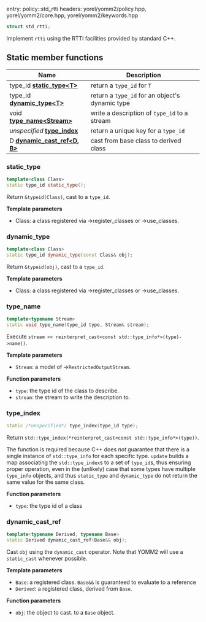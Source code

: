 entry: policy::std_rtti
headers: yorel/yomm2/policy.hpp, yorel/yomm2/core.hpp, yorel/yomm2/keywords.hpp

```c++
struct std_rtti;
```

Implement `rtti` using the RTTI facilities provided by standard C++.

## Static member functions

| Name                                               | Description                                     |
| -------------------------------------------------- | ----------------------------------------------- |
| type_id [**static_type\<T>**](#static_type)        | return a `type_id` for `T`                      |
| type_id [**dynamic_type\<T>**](#dynamic_type)      | return a `type_id` for an object's dynamic type |
| void [**type_name\<Stream>**](#type_name)          | write a description of `type_id` to a stream    |
| *unspecified* [**type_index**](#type_index)        | return a unique key for a `type_id`             |
| D [**dynamic_cast_ref\<D, B>**](#dynamic_cast_ref) | cast from base class to derived class           |

### static_type

```c++
template<class Class>
static type_id static_type();
```

Return `&typeid(Class)`, cast to a `type_id`.

**Template parameters**

* Class: a class registered via ->register_classes or ->use_classes.

### dynamic_type

```c++
template<class Class>
static type_id dynamic_type(const Class& obj);
```

Return `&typeid(obj)`, cast to a `type_id`.

**Template parameters**

* Class: a class registered via ->register_classes or ->use_classes.

### type_name

```c++
template<typename Stream>
static void type_name(type_id type, Stream& stream);
```

Execute `stream << reinterpret_cast<const std::type_info*>(type)->name()`.

**Template parameters**

* `Stream`: a model of ->`RestrictedOutputStream`.

**Function parameters**

* `type`: the type id of the class to describe.
* `stream`: the stream to write the description to.


### type_index

```c++
static /*unspecified*/ type_index(type_id type);
```

Return `std::type_index(*reinterpret_cast<const std::type_info*>(type))`.

The function is required because C++ does *not* guarantee that there is a single
instance of `std::type_info` for each specific type. `update` builds a map
associating the `std::type_index`s to a set of `type_id`s, thus ensuring proper
operation, even in the (unlikely) case that some types have multiple `type_info`
objects, and thus `static_type` and `dynamic_type` do not return the same value
for the same class.

**Function parameters**

* `type`: the type id of a class

### dynamic_cast_ref

```c++
template<typename Derived, typename Base>
static Derived dynamic_cast_ref(Base&& obj);
```

Cast `obj` using the `dynamic_cast` operator. Note that YOMM2 will use a
`static_cast` whenever possible.

**Template parameters**

* `Base`: a registered class.  `Base&&` is guaranteed to evaluate to a
  reference
* `Derived`: a registered class, derived from `Base`.

**Function parameters**

* `obj`: the object to cast.
  to a `Base` object.
